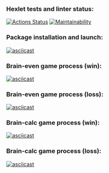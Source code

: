 ### Hexlet tests and linter status:
[![Actions Status](https://github.com/Marre-86/frontend-project-44/workflows/hexlet-check/badge.svg)](https://github.com/Marre-86/frontend-project-44/actions)
[![Maintainability](https://api.codeclimate.com/v1/badges/e109d983506c996c6a8b/maintainability)](https://codeclimate.com/github/Marre-86/frontend-project-44/maintainability)

### Package installation and launch:
[![asciicast](https://asciinema.org/a/pEMwvfiIGz4U3RWcS0kZbQXfo.svg)](https://asciinema.org/a/pEMwvfiIGz4U3RWcS0kZbQXfo)

### Brain-even game process (win):
[![asciicast](https://asciinema.org/a/XsNmxRcp8MNOcC21OXLo7XF6g.svg)](https://asciinema.org/a/XsNmxRcp8MNOcC21OXLo7XF6g)

### Brain-even game process (loss):
[![asciicast](https://asciinema.org/a/qpSwrq0M0D3exiQTPZvPDfxfh.svg)](https://asciinema.org/a/qpSwrq0M0D3exiQTPZvPDfxfh)

### Brain-calc game process (win):
[![asciicast](https://asciinema.org/a/JqeJ70zhzNr4mJqIeQuudOoHN.svg)](https://asciinema.org/a/JqeJ70zhzNr4mJqIeQuudOoHN)

### Brain-calc game process (loss):
[![asciicast](https://asciinema.org/a/YvJA0Sd9kxDw243cPpdQhykyR.svg)](https://asciinema.org/a/YvJA0Sd9kxDw243cPpdQhykyR)